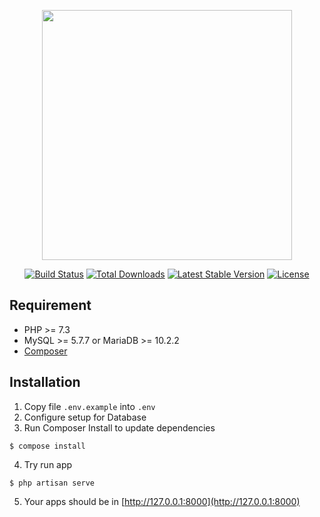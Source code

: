 <p align="center"><a href="https://laravel.com" target="_blank"><img src="https://raw.githubusercontent.com/laravel/art/master/logo-lockup/5%20SVG/2%20CMYK/1%20Full%20Color/laravel-logolockup-cmyk-red.svg" width="400"></a></p>

<p align="center">
<a href="https://travis-ci.org/laravel/framework"><img src="https://travis-ci.org/laravel/framework.svg" alt="Build Status"></a>
<a href="https://packagist.org/packages/laravel/framework"><img src="https://img.shields.io/packagist/dt/laravel/framework" alt="Total Downloads"></a>
<a href="https://packagist.org/packages/laravel/framework"><img src="https://img.shields.io/packagist/v/laravel/framework" alt="Latest Stable Version"></a>
<a href="https://packagist.org/packages/laravel/framework"><img src="https://img.shields.io/packagist/l/laravel/framework" alt="License"></a>
</p>

## Requirement
* PHP >= 7.3
* MySQL >= 5.7.7 or MariaDB >= 10.2.2
* [Composer](https://getcomposer.org/download/)

## Installation
1. Copy file `.env.example` into `.env`
2. Configure setup for Database
3. Run Composer Install to update dependencies
```
$ compose install 
```
4. Try run app
```
$ php artisan serve
```
5. Your apps should be in [http://127.0.0.1:8000](http://127.0.0.1:8000)